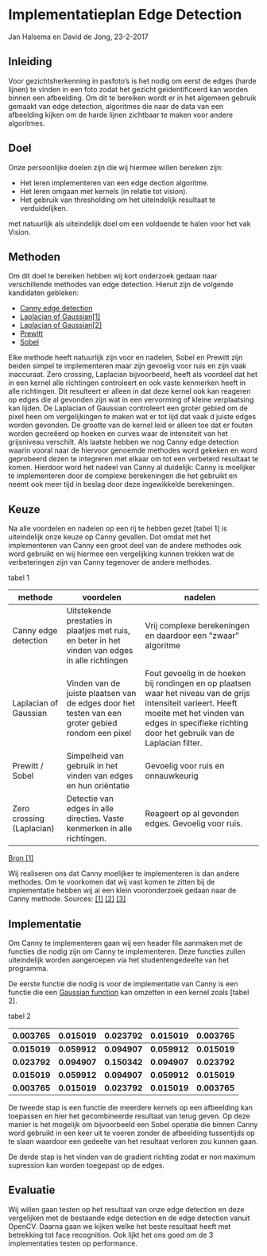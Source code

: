 
# Implementatieplan Edge Detection

Jan Halsema en David de Jong, 23-2-2017
## Inleiding

Voor gezichtsherkenning in pasfoto’s is het nodig om eerst de edges (harde lijnen) te vinden in een foto zodat het gezicht
geïdentificeerd kan worden binnen een afbeelding.
Om dit te bereiken wordt er in het algemeen gebruik gemaakt van edge detection, algoritmes die naar de data van een
afbeelding kijken om de harde lijnen zichtbaar te maken voor andere algoritmes.


## Doel




Onze persoonlijke doelen zijn die wij hiermee willen bereiken zijn:
- Het leren implementeren van een edge dection algoritme.
- Het leren omgaan met kernels (in relatie tot vision).
- Het gebruik van thresholding om het uiteindelijk resultaat te verduidelijken.

met natuurlijk als uiteindelijk doel om een voldoende te halen voor het vak Vision.

<!-- We willen graag de gezicht uitlijning in pasfoto’s gaan herkennen. We willen graag een plaatje waar we alle edges duidelijk zien zodat een computer simpel features van een gezicht kan gaan detecteren. -->

## Methoden
Om dit doel te bereiken hebben wij kort onderzoek gedaan naar verschillende methodes van edge detection.
Hieruit zijn de volgende kandidaten gebleken:

<!-- Verschillende edge detection methoden: -->

- [Canny edge detection](https://en.wikipedia.org/wiki/Canny_edge_detector)
- [Laplacian of Gaussian[1]](https://en.wikipedia.org/wiki/Blob_detection#The_Laplacian_of_Gaussian)
- [Laplacian of Gaussian[2]](http://homepages.inf.ed.ac.uk/rbf/HIPR2/log.htm)
- [Prewitt](https://en.wikipedia.org/wiki/Prewitt_operator)
- [Sobel](https://en.wikipedia.org/wiki/Sobel_operator)

Elke methode heeft natuurlijk zijn voor en nadelen, Sobel en Prewitt zijn beiden simpel te implementeren maar zijn gevoelig voor ruis
en zijn vaak inaccuraat. Zero crossing, Laplacian bijvoorbeeld, heeft als voordeel dat het in een kernel alle richtingen controleert en 
ook vaste kenmerken heeft in alle richtingen. Dit resulteert er alleen in dat deze kernel ook kan reageren op edges die al gevonden zijn wat in een
vervorming of kleine verplaatsing kan lijden. De Laplacian of Gaussian controleert een groter gebied om de pixel heen om vergelijkingen te maken wat er tot
lijd dat vaak d juiste edges worden gevonden. De grootte van de kernel leid er alleen toe dat er fouten worden gecreëerd op hoeken en curves
waar de intensiteit van het grijsniveau verschilt. Als laatste hebben we nog Canny edge detection waarin vooral naar de hiervoor genoemde methodes word gekeken 
en word geprobeerd dezen te integreren met elkaar om tot een verbeterd resultaat te komen. Hierdoor word het nadeel van Canny al duidelijk:
Canny is moelijker te implementeren door de complexe berekeningen die het gebruikt en neemt ook meer tijd in beslag door deze ingewikkelde berekeningen.




## Keuze

Na alle voordelen en nadelen op een rij te hebben gezet [tabel 1] is uiteindelijk onze keuze op Canny gevallen. Dot omdat met het implementeren van Canny een groot deel van de andere methodes ook word gebruikt en wij
hiermee een vergelijking kunnen trekken wat de verbeteringen zijn van Canny tegenover de andere methodes.


tabel 1

 methode| voordelen| nadelen
---|---|--
     Canny edge detection | Uitstekende prestaties in plaatjes met ruis, en beter in het vinden van edges in alle richtingen | Vrij complexe berekeningen en daardoor een "zwaar" algoritme
    Laplacian of Gaussian | Vinden van de juiste plaatsen van de edges door het testen van een groter gebied rondom een pixel | Fout gevoelig in de hoeken bij rondingen en op plaatsen waar het niveau van de grijs intensiteit varieert. Heeft moeite met het vinden van edges in specifieke richting door het gebruik van de Laplacian filter.
          Prewitt / Sobel | Simpelheid van gebruik in het vinden van edges en hun oriëntatie                                  | Gevoelig voor ruis en onnauwkeurig
Zero crossing (Laplacian) | Detectie van edges in alle directies. Vaste kenmerken in alle richtingen.                         | Reageert op al gevonden edges. Gevoelig voor ruis.

[Bron [1]](http://citeseerx.ist.psu.edu/viewdoc/download?doi=10.1.1.301.927&rep=rep1&type=pdf)





Wij realiseren ons dat Canny moelijker te implementeren is dan andere methodes. Om te voorkomen dat wij vast komen te zitten bij de implementatie hebben wij al een klein vooronderzoek gedaan naar de Canny methode.
Sources: [[1]](https://github.com/hasanakg/Canny-Edge-Detector/blob/master/Canny%20Edge%20Detect/canny.cpp) [[2]](https://github.com/opencv/opencv/blob/05b15943d6a42c99e5f921b7dbaa8323f3c042c6/modules/imgproc/src/canny.cpp) [[3]](http://docs.opencv.org/2.4/doc/tutorials/imgproc/imgtrans/canny_detector/canny_detector.html)


## Implementatie

Om Canny te implementeren gaan wij een header file aanmaken met de functies die nodig zijn om Canny te implementeren. 
Deze functies zullen uiteindelijk worden aangeroepen via het studentengedeelte van het programma. 

De eerste functie die nodig is voor de implementatie van Canny is een functie die een [Gaussian function](https://en.wikipedia.org/wiki/Gaussian_function) kan omzetten in een kernel zoals [tabel 2].

tabel 2

0.003765 | 0.015019 | 0.023792 | 0.015019 | 0.003765
---|---|---|---|---
**0.015019** | **0.059912** | **0.094907** | **0.059912** | **0.015019**
**0.023792** | **0.094907** | **0.150342** | **0.094907** | **0.023792**
**0.015019** | **0.059912** | **0.094907** | **0.059912** | **0.015019**
**0.003765** | **0.015019** | **0.023792** | **0.015019** | **0.003765**

De tweede stap is een functie die meerdere kernels op een afbeelding kan toepassen en hier het gecombineerde resultaat van terug geven.
Op deze manier is het mogelijk om bijvoorbeeld een Sobel operatie die binnen Canny word gebruikt in een keer uit te voeren zonder de afbeelding tussentijds op te slaan waardoor een gedeelte van het resultaat verloren zou kunnen gaan.

De derde stap is het vinden van de gradient richting zodat er non maximum supression kan worden toegepast op de edges. 
## Evaluatie

Wij willen gaan testen op het resultaat van onze edge detection en deze vergelijken met de bestaande edge detection en de edge detection vanuit OpenCV. Daarna gaan we kijken welke het beste resultaat heeft met betrekking tot face recognition. Ook lijkt het ons goed om de 3 implementaties testen op performance.
